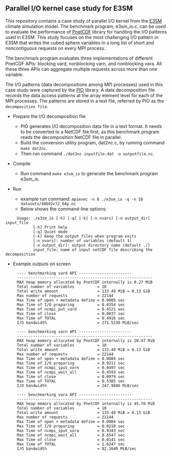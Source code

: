 ## Parallel I/O kernel case study for E3SM

This repository contains a case study of parallel I/O kernel from the
[E3SM](https://github.com/E3SM-Project/E3SM) climate simulation model. The
benchmark program, e3sm_io.c, can be used to evaluate the performance of
[PnetCDF](https://github.com/Parallel-NetCDF/PnetCDF) library for handling the
I/O patterns used in E3SM. This study focuses on the most challenging I/O
pattern in E3SM that writes the cubed sphere variables in a long list of
short and noncontiguous requests on every MPI process.

The benchmark program evaluates three implementations of different PnetCDF
APIs: blocking vard, nonblocking varn, and nonblocking vara. All these three
APIs can aggregate multiple requests across more than one variable.

The I/O patterns (data decompositions among MPI processes) used in this case
study were captured by the [PIO](https://github.com/NCAR/ParallelIO) library.
A data decomposition file records the data access patterns at the array element
level for each of the MPI processes. The patterns are stored in a text file,
referred by PIO as the `decomposition file`.

* Prepare the I/O decomposition file
  * PIO generates I/O decomposition data file in a text format. It needs to be
    converted to a NetCDF file first, as this benchmark program reads the
    decomposition NetCDF file in parallel.
  * Build the conversion utility program, dat2nc.c, by running command
    `make dat2nc`.
  * Then run command `./dat2nc inputfile.dat -o outputfile.nc`.

* Compile
  * Run command `make e3sm_io` to generate the benchmark program e3sm_io.

* Run
  * example run command:
    `mpiexec -n 8 ./e3sm_io -q -n 10 datasets/48602x72_64p.nc`
  * Below shows the command-line options:
```
     Usage: ./e3sm_io [-h] [-q] [-k] [-n nvars] [-o output_dir] input_file
            [-h] Print help
            [-q] Quiet mode
            [-k] Keep the output files when program exits
            [-n nvars]: number of variables (default 1)
            [-o output_dir]: output directory name (default ./)
            input_file: name of input netCDF file describing the decomposition
```
* Example outputs on screen
```
     ---- benchmarking vard API -----------------------
     -----------------------------------------------------------
     MAX heap memory allocated by PnetCDF internally is 0.27 MiB
     Total number of variables          = 10
     Total write amount                 = 133.49 MiB = 0.13 GiB
     Max number of requests             = 22144
     Max Time of open + metadata define = 0.0005 sec
     Max Time of I/O preparing          = 0.0354 sec
     Max Time of ncmpi_put_vard         = 0.4521 sec
     Max Time of close                  = 0.0037 sec
     Max Time of TOTAL                  = 0.4916 sec
     I/O bandwidth                      = 271.5230 MiB/sec

     ---- benchmarking varn API -----------------------
     -----------------------------------------------------------
     MAX heap memory allocated by PnetCDF internally is 20.47 MiB
     Total number of variables          = 10
     Total write amount                 = 133.49 MiB = 0.13 GiB
     Max number of requests             = 22144
     Max Time of open + metadata define = 0.0004 sec
     Max Time of I/O preparing          = 0.0211 sec
     Max Time of ncmpi_iput_varn        = 0.0497 sec
     Max Time of ncmpi_wait_all         = 0.4593 sec
     Max Time of close                  = 0.0079 sec
     Max Time of TOTAL                  = 0.5385 sec
     I/O bandwidth                      = 247.9046 MiB/sec

     ---- benchmarking vara API -----------------------
     -----------------------------------------------------------
     MAX heap memory allocated by PnetCDF internally is 45.78 MiB
     Total number of variables          = 10
     Total write amount                 = 133.49 MiB = 0.13 GiB
     Max number of requests             = 22144
     Max Time of open + metadata define = 0.0004 sec
     Max Time of I/O preparing          = 0.0210 sec
     Max Time of ncmpi_iput_vara        = 0.9343 sec
     Max Time of ncmpi_wait_all         = 0.6547 sec
     Max Time of close                  = 0.0141 sec
     Max Time of TOTAL                  = 1.6247 sec
     I/O bandwidth                      = 82.1640 MiB/sec
```
